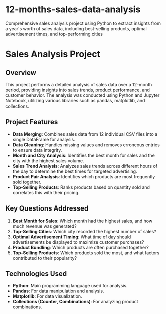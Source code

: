 # 12-months-sales-data-analysis
Comprehensive sales analysis project using Python to extract insights from a year's worth of sales data, including best-selling products, optimal advertisement times, and top-performing cities
# Sales Analysis Project

## Overview
This project performs a detailed analysis of sales data over a 12-month period, providing insights into sales trends, product performance, and customer behavior. The analysis was conducted using Python and Jupyter Notebook, utilizing various libraries such as pandas, matplotlib, and collections.

## Project Features
- **Data Merging**: Combines sales data from 12 individual CSV files into a single DataFrame for analysis.
- **Data Cleaning**: Handles missing values and removes erroneous entries to ensure data integrity.
- **Month and City Analysis**: Identifies the best month for sales and the city with the highest sales volume.
- **Sales Trend Analysis**: Analyzes sales trends across different hours of the day to determine the best times for targeted advertising.
- **Product Pair Analysis**: Identifies which products are most frequently sold together.
- **Top-Selling Products**: Ranks products based on quantity sold and correlates this with their pricing.

## Key Questions Addressed
1. **Best Month for Sales**: Which month had the highest sales, and how much revenue was generated?
2. **Top-Selling Cities**: Which city recorded the highest number of sales?
3. **Optimal Advertisement Timing**: What time of day should advertisements be displayed to maximize customer purchases?
4. **Product Bundling**: Which products are often purchased together?
5. **Top-Selling Products**: Which products sold the most, and what factors contributed to their popularity?

## Technologies Used
- **Python**: Main programming language used for analysis.
- **Pandas**: For data manipulation and analysis.
- **Matplotlib**: For data visualization.
- **Collections (Counter, Combinations)**: For analyzing product combinations.
